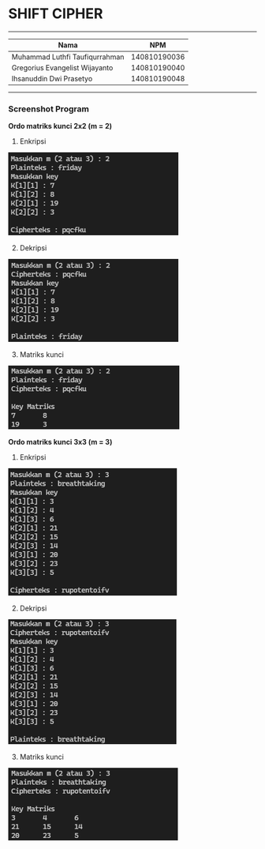 # SHIFT CIPHER

---

| Nama                            | NPM            |
| ------------------------------- | -------------- |
| Muhammad Luthfi Taufiqurrahman  | 140810190036   |
| Gregorius Evangelist Wijayanto  | 140810190040   |
| Ihsanuddin Dwi Prasetyo         | 140810190048   |

---

### Screenshot Program

**Ordo matriks kunci 2x2 (m = 2)**
1. Enkripsi
  
  ![Enkripsi dengan m = 2](src/img/Enkripsi_M2.PNG)

2. Dekripsi
  
  ![Dekripsi dengan m = 2](src/img/Dekripsi_M2.PNG)

3. Matriks kunci
  
  ![Mencari kunci dengan m = 2](src/img/Key_M2.PNG)

**Ordo matriks kunci 3x3 (m = 3)**
1. Enkripsi
  
  ![Enkripsi dengan m = 3](src/img/Enkripsi_M3.PNG)

2. Dekripsi
  
  ![Dekripsi dengan m = 3](src/img/Dekripsi_M3.PNG)

3. Matriks kunci
  
  ![Mencari kunci dengan m = 3](src/img/Key_M3.PNG)
